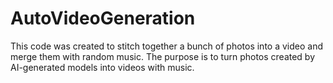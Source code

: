 # AutoVideoGeneration

This code was created to stitch together a bunch of photos into a video and merge them with random music.
The purpose is to turn photos created by AI-generated models into videos with music.
